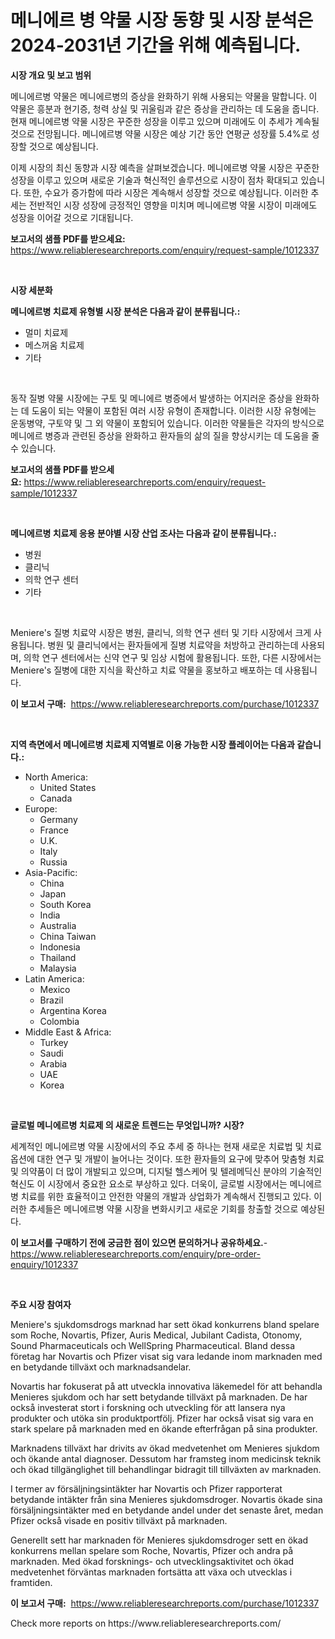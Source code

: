 <p><h1>메니에르 병 약물 시장 동향 및 시장 분석은 2024-2031년 기간을 위해 예측됩니다.</h1></p><p><strong>시장 개요 및 보고 범위</strong></p>
<p><p>메니에르병 약물은 메니에르병의 증상을 완화하기 위해 사용되는 약물을 말합니다. 이 약물은 흥분과 현기증, 청력 상실 및 귀울림과 같은 증상을 관리하는 데 도움을 줍니다. 현재 메니에르병 약물 시장은 꾸준한 성장을 이루고 있으며 미래에도 이 추세가 계속될 것으로 전망됩니다. 메니에르병 약물 시장은 예상 기간 동안 연평균 성장률 5.4%로 성장할 것으로 예상됩니다.</p><p>이제 시장의 최신 동향과 시장 예측을 살펴보겠습니다. 메니에르병 약물 시장은 꾸준한 성장을 이루고 있으며 새로운 기술과 혁신적인 솔루션으로 시장이 점차 확대되고 있습니다. 또한, 수요가 증가함에 따라 시장은 계속해서 성장할 것으로 예상됩니다. 이러한 추세는 전반적인 시장 성장에 긍정적인 영향을 미치며 메니에르병 약물 시장이 미래에도 성장을 이어갈 것으로 기대됩니다.</p></p>
<p><strong>보고서의 샘플 PDF를 받으세요:</strong> <a href="https://www.reliableresearchreports.com/enquiry/request-sample/1012337">https://www.reliableresearchreports.com/enquiry/request-sample/1012337</a></p>
<p>&nbsp;</p>
<p><strong>시장 세분화</strong></p>
<p><strong>메니에르병 치료제 유형별 시장 분석은 다음과 같이 분류됩니다.:</strong></p>
<p><ul><li>멀미 치료제</li><li>메스꺼움 치료제</li><li>기타</li></ul></p>
<p>&nbsp;</p>
<p><p>동작 질병 약물 시장에는 구토 및 메니에르 병증에서 발생하는 어지러운 증상을 완화하는 데 도움이 되는 약물이 포함된 여러 시장 유형이 존재합니다. 이러한 시장 유형에는 운동병약, 구토약 및 그 외 약물이 포함되어 있습니다. 이러한 약물들은 각자의 방식으로 메니에르 병증과 관련된 증상을 완화하고 환자들의 삶의 질을 향상시키는 데 도움을 줄 수 있습니다.</p></p>
<p><strong>보고서의 샘플 PDF를 받으세요:</strong>&nbsp;<a href="https://www.reliableresearchreports.com/enquiry/request-sample/1012337">https://www.reliableresearchreports.com/enquiry/request-sample/1012337</a></p>
<p>&nbsp;</p>
<p><strong> 메니에르병 치료제 응용 분야별 시장 산업 조사는 다음과 같이 분류됩니다.:</strong></p>
<p><ul><li>병원</li><li>클리닉</li><li>의학 연구 센터</li><li>기타</li></ul></p>
<p>&nbsp;</p>
<p><p>Meniere's 질병 치료약 시장은 병원, 클리닉, 의학 연구 센터 및 기타 시장에서 크게 사용됩니다. 병원 및 클리닉에서는 환자들에게 질병 치료약을 처방하고 관리하는데 사용되며, 의학 연구 센터에서는 신약 연구 및 임상 시험에 활용됩니다. 또한, 다른 시장에서는 Meniere's 질병에 대한 지식을 확산하고 치료 약물을 홍보하고 배포하는 데 사용됩니다.</p></p>
<p><strong>이 보고서 구매:</strong>&nbsp; <a href="https://www.reliableresearchreports.com/purchase/1012337">https://www.reliableresearchreports.com/purchase/1012337</a></p>
<p>&nbsp;</p>
<p><strong>지역 측면에서 메니에르병 치료제 지역별로 이용 가능한 시장 플레이어는 다음과 같습니다.:</strong></p>
<p><ul>
    <li>
        North America:
        <ul>
            <li>United States</li>
            <li>Canada</li>
        </ul>
    </li>
    <li>
        Europe:
        <ul>
            <li>Germany</li>
            <li>France</li>
            <li>U.K.</li>
            <li>Italy</li>
            <li>Russia</li>
        </ul>
    </li>
    <li>
        Asia-Pacific:
        <ul>
            <li>China</li>
            <li>Japan</li>
            <li>South Korea</li>
            <li>India</li>
            <li>Australia</li>
            <li>China Taiwan</li>
            <li>Indonesia</li>
            <li>Thailand</li>
            <li>Malaysia</li>
        </ul>
    </li>
    <li>
        Latin America:
        <ul>
            <li>Mexico</li>
            <li>Brazil</li>
            <li>Argentina Korea</li>
            <li>Colombia</li>
        </ul>
    </li>
    <li>
        Middle East & Africa:
        <ul>
            <li>Turkey</li>
            <li>Saudi</li>
            <li>Arabia</li>
            <li>UAE</li>
            <li>Korea</li>
        </ul>
    </li>
    </ul></p>
<p>&nbsp;</p>
<p><strong>글로벌 메니에르병 치료제 의 새로운 트렌드는 무엇입니까? 시장?</strong></p>
<p><p>세계적인 메니에르병 약물 시장에서의 주요 추세 중 하나는 현재 새로운 치료법 및 치료 옵션에 대한 연구 및 개발이 늘어나는 것이다. 또한 환자들의 요구에 맞추어 맞춤형 치료 및 의약품이 더 많이 개발되고 있으며, 디지털 헬스케어 및 텔레메딕신 분야의 기술적인 혁신도 이 시장에서 중요한 요소로 부상하고 있다. 더욱이, 글로벌 시장에서는 메니에르병 치료를 위한 효율적이고 안전한 약물의 개발과 상업화가 계속해서 진행되고 있다. 이러한 추세들은 메니에르병 약물 시장을 변화시키고 새로운 기회를 창출할 것으로 예상된다.</p></p>
<p><strong>이 보고서를 구매하기 전에 궁금한 점이 있으면 문의하거나 공유하세요.</strong>- <a href="https://www.reliableresearchreports.com/enquiry/pre-order-enquiry/1012337">https://www.reliableresearchreports.com/enquiry/pre-order-enquiry/1012337</a></p>
<p>&nbsp;</p>
<p><strong>주요 시장 참여자</strong></p>
<p><p>Meniere's sjukdomsdrogs marknad har sett ökad konkurrens bland spelare som Roche, Novartis, Pfizer, Auris Medical, Jubilant Cadista, Otonomy, Sound Pharmaceuticals och WellSpring Pharmaceutical. Bland dessa företag har Novartis och Pfizer visat sig vara ledande inom marknaden med en betydande tillväxt och marknadsandelar.</p><p>Novartis har fokuserat på att utveckla innovativa läkemedel för att behandla Menieres sjukdom och har sett betydande tillväxt på marknaden. De har också investerat stort i forskning och utveckling för att lansera nya produkter och utöka sin produktportfölj. Pfizer har också visat sig vara en stark spelare på marknaden med en ökande efterfrågan på sina produkter.</p><p>Marknadens tillväxt har drivits av ökad medvetenhet om Menieres sjukdom och ökande antal diagnoser. Dessutom har framsteg inom medicinsk teknik och ökad tillgänglighet till behandlingar bidragit till tillväxten av marknaden.</p><p>I termer av försäljningsintäkter har Novartis och Pfizer rapporterat betydande intäkter från sina Menieres sjukdomsdroger. Novartis ökade sina försäljningsintäkter med en betydande andel under det senaste året, medan Pfizer också visade en positiv tillväxt på marknaden.</p><p>Generellt sett har marknaden för Menieres sjukdomsdroger sett en ökad konkurrens mellan spelare som Roche, Novartis, Pfizer och andra på marknaden. Med ökad forsknings- och utvecklingsaktivitet och ökad medvetenhet förväntas marknaden fortsätta att växa och utvecklas i framtiden.</p></p>
<p><strong>이 보고서 구매:</strong>&nbsp;&nbsp;<a href="https://www.reliableresearchreports.com/purchase/1012337">https://www.reliableresearchreports.com/purchase/1012337</a></p>
<p>Check more reports on https://www.reliableresearchreports.com/</p>
